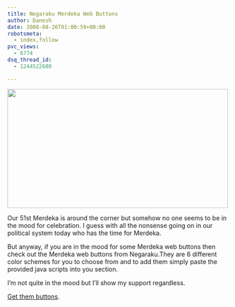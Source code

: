 ```yaml
---
title: Negaraku Merdeka Web Buttons
author: Danesh
date: 2008-08-26T01:00:59+00:00
robotsmeta:
  - index,follow
pvc_views:
  - 6774
dsq_thread_id:
  - 1244522680

---
```

<img loading="lazy" class="alignnone" src="http://farm4.static.flickr.com/3259/2794704873_e395fee426.jpg" alt="" width="500" height="270" />

Our 51st Merdeka is around the corner but somehow no one seems to be in the mood for celebration. I guess with all the nonsense going on in our political system today who has the time for Merdeka.

But anyway, if you are in the mood for some Merdeka web buttons then check out the Merdeka web buttons from Negaraku.They are 6 different color schemes for you to choose from and to add them simply paste the provided java scripts into you <body> section.

I&#8217;m not quite in the mood but I&#8217;ll show my support regardless.

[Get them buttons][1].

 [1]: http://negaraku.net/ForGeeks/negaraku-sticker-51st-merdeka-malaysia--noktah-hitam/